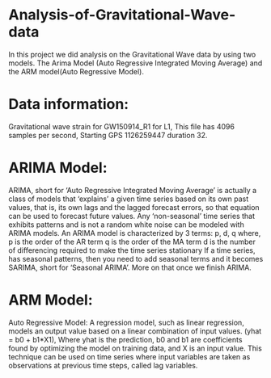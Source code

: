 # Analysis-of-Gravitational-Wave-data
In this project we did analysis on the Gravitational Wave data by using two models. The Arima Model (Auto Regressive Integrated Moving Average) and the ARM model(Auto Regressive Model).

# Data information: 
Gravitational wave strain for GW150914_R1 for L1, 
This file has 4096 samples per second, 
Starting GPS 1126259447 duration 32.

# ARIMA Model:
ARIMA, short for ‘Auto Regressive Integrated Moving Average’ is actually a class of models that ‘explains’ a given time series based on its own past values, that is, its own lags and the lagged forecast errors, so that equation can be used to forecast future values.
Any ‘non-seasonal’ time series that exhibits patterns and is not a random white noise can be modeled with ARIMA models.
An ARIMA model is characterized by 3 terms: p, d, q
where,
p is the order of the AR term
q is the order of the MA term
d is the number of differencing required to make the time series stationary
If a time series, has seasonal patterns, then you need to add seasonal terms and it becomes SARIMA, short for ‘Seasonal ARIMA’. More on that once we finish ARIMA.

# ARM Model:
Auto Regressive Model: A regression model, such as linear regression, models an output value based on a linear combination of input values. 
(yhat = b0 + b1*X1), Where 
yhat is the prediction, 
b0 and b1 are coefficients found by optimizing the model on training data, and 
X is an input value. 
This technique can be used on time series where input variables are taken as observations at previous time steps, called lag variables.
